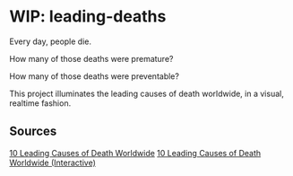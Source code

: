 # WIP: leading-deaths
Every day, people die. 

How many of those deaths were premature?

How many of those deaths were preventable?

This project illuminates the leading causes of death worldwide, in a visual, realtime fashion.

## Sources
[10 Leading Causes of Death Worldwide](https://www.who.int/en/news-room/fact-sheets/detail/the-top-10-causes-of-death)
[10 Leading Causes of Death Worldwide (Interactive)](https://www.who.int/gho/mortality_burden_disease/causes_death/top_10/en/)
